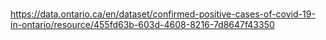 #

https://data.ontario.ca/en/dataset/confirmed-positive-cases-of-covid-19-in-ontario/resource/455fd63b-603d-4608-8216-7d8647f43350
